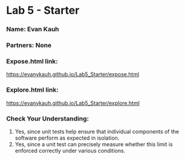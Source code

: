 # Lab 5 - Starter


### Name: Evan Kauh
### Partners: None

### Expose.html link: 
https://evanykauh.github.io/Lab5_Starter/expose.html

### Explore.html link: 
https://evanykauh.github.io/Lab5_Starter/explore.html

### Check Your Understanding: 
1. Yes, since unit tests help ensure that individual components of the software perform as expected in isolation.
2. Yes, since a unit test can precisely measure whether this limit is enforced correctly under various conditions.